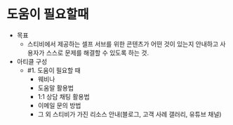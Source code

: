 # 도움이 필요할때

* 목표
  * 스티비에서 제공하는 셀프 서브를 위한 콘텐츠가 어떤 것이 있는지 안내하고 사용자가 스스로 문제를 해결할 수 있도록 하는 것.
* 아티클 구성
  * \#1. 도움이 필요할 때
    * 웨비나
    * 도움말 활용법
    * 1:1 상담 채팅 활용법
    * 이메일 문의 방법
    * 그 외 스티비가 가진 리소스 안내(블로그, 고객 사례 갤러리, 유튜브 채널)
